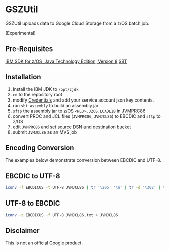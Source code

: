 # GSZUtil

GSZUtil uploads data to Google Cloud Storage from a z/OS batch job.

(Experimental)


## Pre-Requisites

[IBM SDK for z/OS, Java Technology Edition, Version 8](https://developer.ibm.com/javasdk/support/zos/)
[SBT](https://www.scala-sbt.org/download.html)


## Installation

1. Install the IBM JDK to `/opt/zjdk`
2. `cd` to the repository root
3. modify [Credentials](src/main/scala/com/google/cloud/gszutil/Credentials.scala) and add your service account json key contents.
3. run `sbt assembly` to build an assembly jar
4. `sftp` the assembly jar to z/OS `<HLQ>.JZOS.LOADLIB` in [JVMPRC86](JVMPRC86.txt)
5. convert PROC and JCL files (`JVMPRC86`, `JVMJCL86`) to EBCDIC and `sftp` to z/OS
6. edit `JVMPRC86` and set source DSN and destination bucket
6. submit `JVMJCL86` as an MVS job


## Encoding Conversion

The examples below demonstrate conversion between EBCDIC and UTF-8.


## EBCDIC to UTF-8

```sh
iconv -f EBCDICUS -t UTF-8 JVMJCL86 | tr '\205' '\n' | tr -d '\302' | tr -cd '\11\12\15\40-\176' > JVMJCL86.txt
```

## UTF-8 to EBCDIC

```sh
iconv -t EBCDICUS -f UTF-8 JVMJCL86.txt > JVMJCL86
```

## Disclaimer

This is not an official Google product.
